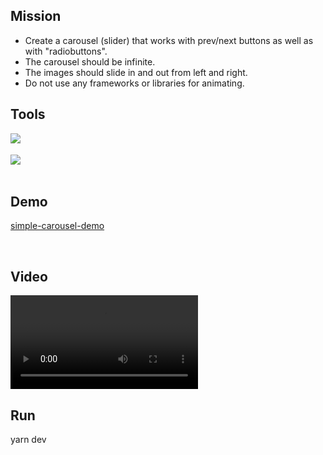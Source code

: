 ## Mission

- Create a carousel (slider) that works with prev/next buttons as well as with "radiobuttons".
- The carousel should be infinite.
- The images should slide in and out from left and right.
- Do not use any frameworks or libraries for animating.

## Tools

<img align="left" src="https://img.shields.io/badge/-React-white?style=for-the-badge&logo=React&logoColor=#61DAFB"/>
</br>
</br>
<img align="left" src="https://img.shields.io/badge/-Sass-white?style=for-the-badge&logo=Sass&logoColor=#CC6699"/>
</br>
</br>

## Demo

[simple-carousel-demo](https://simple-carousel-001.netlify.app/// "Simple Carousel")

</br>

## Video

<video controls="controls" autoplay="autoplay">
<source src="./carousel_demo.mp4" type="video/mp4">
</video>

</br>

## Run

yarn dev
